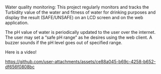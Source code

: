 Water quality monitoring:
This project regularly monitors and tracks the Turbidity value of the water and fitness of water for
drinking purposes and display the result (SAFE/UNSAFE) on an LCD screen and on the web application.

The pH value of water is periodically updated to the user over the internet. The user may set a “safe pH range” as
he desires using the web client. A buzzer sounds if the pH level goes out of specified
range.

Here is a video!

https://github.com/user-attachments/assets/ce88a045-b69c-4258-b652-df656f0808bc

